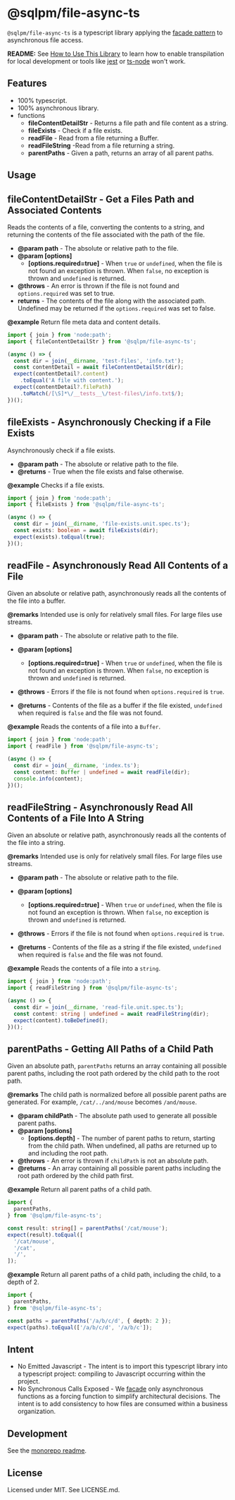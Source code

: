 # **@sqlpm/file-async-ts**

`@sqlpm/file-async-ts` is a typescript library applying the [facade pattern](https://en.wikipedia.org/wiki/Facade_pattern) to asynchronous file access.

**README:** See [How to Use This Library](https://github.com/erichosick/sqlpm#how-to-use-these-libraries) to learn how to enable transpilation for local development or tools like [jest](https://jestjs.io/) or [ts-node](https://www.npmjs.com/package/ts-node) won't work.

## Features

* 100% typescript.
* 100% asynchronous library.
* functions
  * **fileContentDetailStr** - Returns a file path and file content as a string.
  * **fileExists** - Check if a file exists.
  * **readFile** - Read from a file returning a Buffer.
  * **readFileString** -Read from a file returning a string.
  * **parentPaths** - Given a path, returns an array of all parent paths.

## Usage

## **fileContentDetailStr** - Get a Files Path and Associated Contents

Reads the contents of a file, converting the contents to a string, and
returning the contents of the file associated with the path of the file.

* **@param path** -  The absolute or relative path to the file.
* **@param [options]**
  * **[options.required=true]** - When `true` or `undefined`, when the file is
  not found an exception is thrown. When `false`, no exception is thrown and
  `undefined` is returned.
* **@throws** - An error is thrown if the file is not found and
`options.required` was set to true.
* **returns** - The contents of the file along with the associated path.
Undefined may be returned if the `options.required` was set to false.

 **@example**
Return file meta data and content details.

```typescript
import { join } from 'node:path';
import { fileContentDetailStr } from '@sqlpm/file-async-ts';

(async () => {
  const dir = join(__dirname, 'test-files', 'info.txt');
  const contentDetail = await fileContentDetailStr(dir);
  expect(contentDetail?.content)
    .toEqual('A file with content.');
  expect(contentDetail?.filePath)
    .toMatch(/[\S]*\/__tests__\/test-files\/info.txt$/);
})();
```

## **fileExists** - Asynchronously Checking if a File Exists

Asynchronously check if a file exists.

* **@param path** -  The absolute or relative path to the file.
* **@returns** - True when the file exists and false otherwise.

**@example**
Checks if a file exists.

```typescript
import { join } from 'node:path';
import { fileExists } from '@sqlpm/file-async-ts';

(async () => {
  const dir = join(__dirname, 'file-exists.unit.spec.ts');
  const exists: boolean = await fileExists(dir);
  expect(exists).toEqual(true);
})();
```

## **readFile** - Asynchronously Read All Contents of a File

Given an absolute or relative path, asynchronously reads all the contents of
the file into a buffer.

**@remarks**
Intended use is only for relatively small files. For large files
use streams.

* **@param path** - The absolute or relative path to the file.

* **@param [options]**
  * **[options.required=true]** - When `true` or `undefined`, when the file is
  not found an exception is thrown. When `false`, no exception is thrown and
  `undefined` is returned.

* **@throws** - Errors if the file is not found when `options.required` is `true`.
* **@returns** - Contents of the file as a buffer if the file existed,
  `undefined` when required is `false` and the file was not found.

**@example**
Reads the contents of a file into a `Buffer`.

```typescript
import { join } from 'node:path';
import { readFile } from '@sqlpm/file-async-ts';

(async () => {
  const dir = join(__dirname, 'index.ts');
  const content: Buffer | undefined = await readFile(dir);
  console.info(content);
})();
```

## **readFileString** - Asynchronously Read All Contents of a File Into A String

Given an absolute or relative path, asynchronously reads all the contents of
the file into a string.

**@remarks**
Intended use is only for relatively small files. For large files
use streams.

* **@param path** - The absolute or relative path to the file.

* **@param [options]**
  * **[options.required=true]** - When `true` or `undefined`, when the file is
  not found an exception is thrown. When `false`, no exception is thrown and
  `undefined` is returned.

* **@throws** - Errors if the file is not found when `options.required` is `true`.
* **@returns** - Contents of the file as a string if the file existed,
  `undefined` when required is `false` and the file was not found.

**@example**
Reads the contents of a file into a `string`.

```typescript
import { join } from 'node:path';
import { readFileString } from '@sqlpm/file-async-ts';

(async () => {
  const dir = join(__dirname, 'read-file.unit.spec.ts');
  const content: string | undefined = await readFileString(dir);
  expect(content).toBeDefined();
})();
```

## **parentPaths** - Getting All Paths of a Child Path

Given an absolute path, `parentPaths` returns an array containing all
possible parent paths, including the root path ordered by the child path
to the root path.

**@remarks**
The child path is normalized before all possible parent paths are
generated. For example, `/cat/../and/mouse` becomes `/and/mouse`.

* **@param childPath** - The absolute path used to generate all possible
 parent paths.
* **@param [options]**
  * **[options.depth]** - The number of parent paths to return, starting
    from the child path. When undefined, all paths are returned up to and
    including the root path.
* **@throws** - An error is thrown if `childPath` is not an absolute path.
* **@returns** - An array containing all possible parent paths
including the root path ordered by the child path first.

**@example**
Return all parent paths of a child path.

```typescript
import {
  parentPaths,
} from '@sqlpm/file-async-ts';

const result: string[] = parentPaths('/cat/mouse');
expect(result).toEqual([
  '/cat/mouse',
  '/cat',
  '/',
]);
```

**@example**
Return all parent paths of a child path, including the child, to a depth of 2.

```typescript
import {
  parentPaths,
} from '@sqlpm/file-async-ts';

const paths = parentPaths('/a/b/c/d', { depth: 2 });
expect(paths).toEqual(['/a/b/c/d', '/a/b/c']);
```

## Intent

* No Emitted Javascript - The intent is to import this typescript library into a typescript project: compiling to Javascript occurring within the project.
* No Synchronous Calls Exposed - We [facade](https://en.wikipedia.org/wiki/Facade_pattern) only asynchronous functions as a forcing function to simplify architectural decisions. The intent is to add consistency to how files are consumed within a business organization.

## Development

See the [monorepo readme](https://www.github.com/erichosick/sqlpm).

## License

Licensed under MIT. See LICENSE.md.
